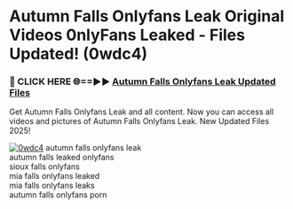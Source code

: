 # Autumn Falls Onlyfans Leak Original Videos 0nlyFans Leaked - Files Updated! (0wdc4)

<h3>🔴 CLICK HERE 🌐==►► <a href="https://tinyurl.com/2jnfzry5" rel="nofollow">Autumn Falls Onlyfans Leak Updated Files</a></h3>

Get Autumn Falls Onlyfans Leak and all content. Now you can access all videos and pictures of Autumn Falls Onlyfans Leak. New Updated Files 2025!

[![0wdc4](https://i.imgur.com/GyGTBgg.gif)](https://tinyurl.com/2jnfzry5)
autumn falls onlyfans leak<br>
autumn falls leaked onlyfans<br>
sioux falls onlyfans<br>
mia falls onlyfans leaked<br>
mia falls onlyfans leaks<br>
autumn falls onlyfans porn